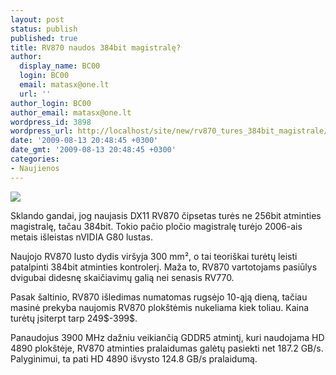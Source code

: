 ```yaml
---
layout: post
status: publish
published: true
title: RV870 naudos 384bit magistralę?
author:
  display_name: BC00
  login: BC00
  email: matasx@one.lt
  url: ''
author_login: BC00
author_email: matasx@one.lt
wordpress_id: 3898
wordpress_url: http://localhost/site/new/rv870_tures_384bit_magistrale/
date: '2009-08-13 20:48:45 +0300'
date_gmt: '2009-08-13 20:48:45 +0300'
categories:
- Naujienos
---
```

<div class="imgright"><img src="http://tbn0.google.com/images?q=tbn:H-uMg6o-nFSkAM:http://svarke.technews.lt/ati_logo.png"  /></div>
<p>Sklando gandai, jog naujasis DX11 RV870 čipsetas turės ne 256bit atminties magistralę, tačau 384bit. Tokio pačio pločio magistralę turėjo 2006-ais metais išleistas nVIDIA G80 lustas.</p>
<p>Naujojo RV870 lusto dydis viršyja 300 mm², o tai teoriškai turėtų leisti patalpinti 384bit atminties kontrolerį. Maža to, RV870 vartotojams pasiūlys dvigubai didesnę skaičiavimų galią nei senasis RV770.</p>
<p>Pasak šaltinio, RV870 išledimas numatomas rugsėjo 10-ąją dieną, tačiau masinė prekyba naujomis RV870 plokštėmis nukeliama kiek toliau. Kaina turėtų įsiterpt tarp 249$-399$.</p>
<p>Panaudojus 3900 MHz dažniu veikiančią GDDR5 atmintį, kuri naudojama HD 4890 plokštėje, RV870 atminties pralaidumas galėtų pasiekti net 187.2 GB/s. Palyginimui, ta pati HD 4890 išvysto 124.8 GB/s pralaidumą.</p>
